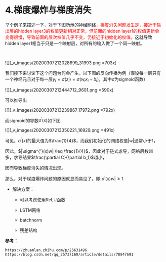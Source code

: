 # 4.梯度爆炸与梯度消失

举个例子来描述一下，对于下图所示的神经网络，<font color="red">梯度消失问题发生是，接近于输出层的hidden layer3的权值更新相对正常，但前面的hidden layer1的权值更新会变得很慢，导致前面的层次权值几乎不变，仍接近于初始化的权值。</font>这就导致hidden layer1相当于只是一个映射层，对所有的输入做了一个同一映射。

<br>

![](_v_images/20200307212028699_31993.png =703x)

我们接下来讨论下这个问题为何会产生。以下图的反向传播为例（假设每一层只有一个神经元且对于每一层$y_i= \sigma(z_i)=\sigma(w_ix_i + b_i)$，其中$\sigma$为sigmoid函数）

![](_v_images/20200307212444712_9601.png =590x)

可以推导出

![](_v_images/20200307213239867_17972.png =792x)

而sigmoid的导数$\sigma^{'}(x)$如下图

![](_v_images/20200307213350221_16929.png =491x)

可见，$\sigma^{'}(x)$的最大值为$\frac{1}{4}$，而我们初始化的网络权值$|w|$通常小于1，

因此，$|\sigma^{'}(x)w| \leq \frac{1}{4}$，因此对于链式求导，网络层数越多，求导结果$\frac{\partial C}{\partial b_1}$越小，

因而导致梯度消失的情况出现。

那么，对于梯度爆炸问题的原因就显而易见了，即$|\sigma^{'}(x)w|\geq1$.


* 解决方案：
    * 可以考虑使用ReLU函数
    
    * LSTM网络    

    * batchnorm
    
    * 残差结构



**参考：**

    https://zhuanlan.zhihu.com/p/25631496
    https://blog.csdn.net/qq_25737169/article/details/78847691
